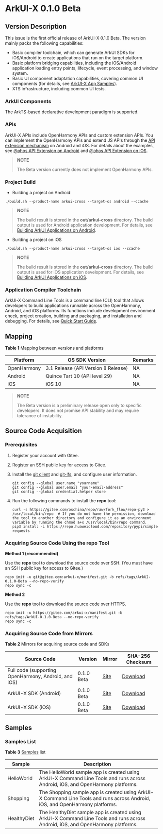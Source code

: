 # ArkUI-X 0.1.0 Beta

## Version Description

This issue is the first official release of ArkUI-X 0.1.0 Beta. The version mainly packs the following capabilities:

- Basic compiler toolchain, which can generate ArkUI SDKs for iOS/Android to create applications that run on the target platform.
- Basic platform bridging capabilities, including the iOS/Android application loading entry points, lifecycle, event processing, and window system.
- Basic UI component adaptation capabilities, covering common UI components (for details, see [ArkUI-X App Samples](https://gitee.com/arkui-x/samples)).
- XTS infrastructure, including common UI tests.

### ArkUI Components

The ArkTS-based declarative development paradigm is supported.

### APIs

ArkUI-X APIs include OpenHarmony APIs and custom extension APIs. You can implement the OpenHarmony APIs and extend JS APIs through the [API extension mechanism](../framework-dev/napi/napi-guidelines.md) on Android and iOS. For details about the examples, see [@ohos API Extension on Android](../contribute/tutorial/how-to-use-napi-on-Android.md) and [@ohos API Extension on iOS](../contribute/tutorial/how-to-use-napi-on-iOS.md).

>**NOTE**
>
>The Beta version currently does not implement OpenHarmony APIs.

### Project Build

* Building a project on Android

```
./build.sh --product-name arkui-cross --target-os android --ccache
```

> **NOTE**
>
> The build result is stored in the **out/arkui-cross** directory. The build output is used for Android application development. For details, see [Building ArkUI Applications on Android](../contribute/tutorial/how-to-build-Android-app.md).

* Building a project on iOS

```
./build.sh --product-name arkui-cross --target-os ios --ccache
```

> **NOTE**
>
> The build result is stored in the **out/arkui-cross** directory. The build output is used for iOS application development. For details, see [Building ArkUI Applications on iOS](../contribute/tutorial/how-to-build-iOS-app.md).

### Application Compiler Toolchain

ArkUI-X Command Line Tools is a command line (CLI) tool that allows developers to build applications runnable across the OpenHarmony, Android, and iOS platforms. Its functions include development environment check, project creation, building and packaging, and installation and debugging. For details, see [Quick Start Guide](https://gitee.com/arkui-x/cli/blob/master/README-EN.md).


## Mapping

**Table 1** Mapping between versions and platforms

| Platform   | OS SDK Version             | Remarks|
| ----------- | ----------------------------------- | ---- |
| OpenHarmony | 3.1 Release (API Version 8 Release) | NA   |
| Android     | Quince Tart 10 (API level 29)       | NA   |
| iOS         | iOS 10                              | NA   |

>**NOTE**
>
>The Beta version is a preliminary release open only to specific developers. It does not promise API stability and may require tolerance of instability.

## Source Code Acquisition


### Prerequisites

1. Register your account with Gitee.

2. Register an SSH public key for access to Gitee.

3. Install the [git client](https://git-scm.com/book/en/v2/Getting-Started-Installing-Git) and [git-lfs](https://gitee.com/vcs-all-in-one/git-lfs?_from=gitee_search#downloading), and configure user information.
  
   ```
   git config --global user.name "yourname"
   git config --global user.email "your-email-address"
   git config --global credential.helper store
   ```

4. Run the following commands to install the **repo** tool:
  
   ```
   curl -s https://gitee.com/oschina/repo/raw/fork_flow/repo-py3 > /usr/local/bin/repo  # If you do not have the permission, download the tool to another directory and configure it as an environment variable by running the chmod a+x /usr/local/bin/repo command.
   pip3 install -i https://repo.huaweicloud.com/repository/pypi/simple requests
   ```


### Acquiring Source Code Using the repo Tool

**Method 1 (recommended)**

Use the **repo** tool to download the source code over SSH. (You must have an SSH public key for access to Gitee.)


```
repo init -u git@gitee.com:arkui-x/manifest.git -b refs/tags/ArkUI-0.1.0-Beta --no-repo-verify
repo sync -c
```

**Method 2**

Use the **repo** tool to download the source code over HTTPS.


```
repo init -u https://gitee.com/arkui-x/manifest.git -b refs/tags/ArkUI-0.1.0-Beta --no-repo-verify
repo sync -c
```

### Acquiring Source Code from Mirrors

**Table 2** Mirrors for acquiring source code and SDKs

| Source Code                                 | Version| Mirror| SHA-256 Checksum|
| ----------------------------------------- | ------------ | ------------ | ---------------- |
| Full code (supporting OpenHarmony, Android, and iOS)| 0.1.0 Beta    | [Site]()    | [Download]()|
| ArkUI-X SDK (Android)     | 0.1.0 Beta    | [Site]()    | [Download]()|
| ArkUI-X SDK (iOS)         | 0.1.0 Beta    | [Site]()    | [Download]()|

## Samples

### Samples List

**Table 3** [Samples](https://gitee.com/arkui-x/samples) list

| Sample     | Description                                                        |
| ------------- | ------------------------------------------------------------ |
| HelloWorld | The HelloWorld sample app is created using ArkUI-X Command Line Tools and runs across Android, iOS, and OpenHarmony platforms.|
| Shopping | The Shopping sample app is created using ArkUI-X Command Line Tools and runs across Android, iOS, and OpenHarmony platforms.  |
| HealthyDiet | The HealthyDiet sample app is created using ArkUI-X Command Line Tools and runs across Android, iOS, and OpenHarmony platforms.|

